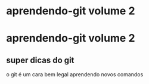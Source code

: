 # aprendendo-git volume 2
# aprendendo-git volume 2
## super dicas do git
o git é um cara bem legal
aprendendo novos comandos
